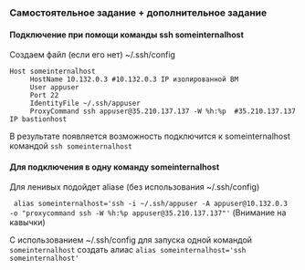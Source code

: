 ### Самостоятельное задание + дополнительное задание

#### Подключение при помощи команды ssh someinternalhost
Создаем файл (если его нет) ~/.ssh/config
```
Host someinternalhost
     HostName 10.132.0.3 #10.132.0.3 IP изолированной ВМ
     User appuser 
     Port 22
     IdentityFile ~/.ssh/appuser
     ProxyCommand ssh appuser@35.210.137.137 -W %h:%p  #35.210.137.137 IP bastionhost
```
В результате появляется возможность подключится к someinternalhost командой ``` ssh someinternalhost ```

#### Для подключения в одну команду someinternalhost

Для ленивых подойдет aliase (без использования ~/.ssh/config)

``` alias someinternalhost='ssh -i ~/.ssh/appuser -A appuser@10.132.0.3  -o "proxycommand ssh -W %h:%p appuser@35.210.137.137"'```  (Внимание на кавычки)

С использованием ~/.ssh/config для запуска одной командой ``` someinternalhost ``` создать алиас ``` alias someinternalhost='ssh  someinternalhost' ```